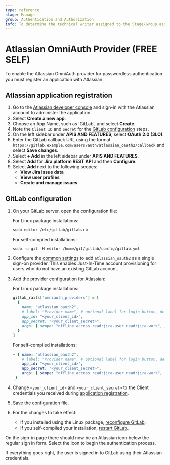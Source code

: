 ```yaml
---
type: reference
stage: Manage
group: Authentication and Authorization
info: To determine the technical writer assigned to the Stage/Group associated with this page, see https://about.gitlab.com/handbook/product/ux/technical-writing/#assignments
---
```


# Atlassian OmniAuth Provider **(FREE SELF)**

To enable the Atlassian OmniAuth provider for passwordless authentication you must register an application with Atlassian.

## Atlassian application registration

1. Go to the [Atlassian developer console](https://developer.atlassian.com/console/myapps/) and sign-in with the Atlassian
   account to administer the application.
1. Select **Create a new app**.
1. Choose an App Name, such as 'GitLab', and select **Create**.
1. Note the `Client ID` and `Secret` for the [GitLab configuration](#gitlab-configuration) steps.
1. On the left sidebar under **APIS AND FEATURES**, select **OAuth 2.0 (3LO)**.
1. Enter the GitLab callback URL using the format `https://gitlab.example.com/users/auth/atlassian_oauth2/callback` and select **Save changes**.
1. Select **+ Add** in the left sidebar under **APIS AND FEATURES**.
1. Select **Add** for **Jira platform REST API** and then **Configure**.
1. Select **Add** next to the following scopes:
    - **View Jira issue data**
    - **View user profiles**
    - **Create and manage issues**

## GitLab configuration

1. On your GitLab server, open the configuration file:

   For Linux package installations:

   ```shell
   sudo editor /etc/gitlab/gitlab.rb
   ```

   For self-compiled installations:

   ```shell
   sudo -u git -H editor /home/git/gitlab/config/gitlab.yml
   ```

1. Configure the [common settings](../../integration/omniauth.md#configure-common-settings)
   to add `atlassian_oauth2` as a single sign-on provider. This enables
   Just-In-Time account provisioning for users who do not have an existing
   GitLab account.
1. Add the provider configuration for Atlassian:

   For Linux package installations:

   ```ruby
   gitlab_rails['omniauth_providers'] = [
     {
       name: "atlassian_oauth2",
       # label: "Provider name", # optional label for login button, defaults to "Atlassian"
       app_id: "<your_client_id>",
       app_secret: "<your_client_secret>",
       args: { scope: "offline_access read:jira-user read:jira-work", prompt: "consent" }
     }
   ]
   ```

   For self-compiled installations:

   ```yaml
   - { name: "atlassian_oauth2",
       # label: "Provider name", # optional label for login button, defaults to "Atlassian"
       app_id: "<your_client_id>",
       app_secret: "<your_client_secret>",
       args: { scope: "offline_access read:jira-user read:jira-work", prompt: "consent" }
    }
   ```

1. Change `<your_client_id>` and `<your_client_secret>` to the Client credentials you received during [application registration](#atlassian-application-registration).
1. Save the configuration file.

1. For the changes to take effect:
   - If you installed using the Linux package, [reconfigure GitLab](../restart_gitlab.md#reconfigure-a-linux-package-installation).
   - If you self-compiled your installation, [restart GitLab](../restart_gitlab.md#installations-from-source).

On the sign-in page there should now be an Atlassian icon below the regular sign in form. Select the icon to begin the authentication process.

If everything goes right, the user is signed in to GitLab using their Atlassian credentials.
